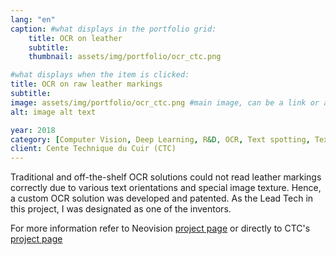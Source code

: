 ```yaml
---
lang: "en"
caption: #what displays in the portfolio grid:
    title: OCR on leather
    subtitle: 
    thumbnail: assets/img/portfolio/ocr_ctc.png

#what displays when the item is clicked:
title: OCR on raw leather markings
subtitle:
image: assets/img/portfolio/ocr_ctc.png #main image, can be a link or a file in assets/img/portfolio
alt: image alt text

year: 2018
category: [Computer Vision, Deep Learning, R&D, OCR, Text spotting, Text transcription]
client: Cente Technique du Cuir (CTC)
---
```


Traditional and off-the-shelf OCR solutions could not read leather markings correctly due to various text orientations
and special image texture.
Hence, a custom OCR solution was developed and patented. As the Lead Tech in this project, I was designated as one of
the inventors.

For more information refer to Neovision [project
page](https://neovision.fr/en/portfolio-item/automatic-laser-engraving-reader-ocr/)
or directly to CTC's [project
page](https://www.ctcgroupe.com/en/blog/81/2020-03-25/leather-traceability-ctcs-unique-design-for-a-solution.html)
